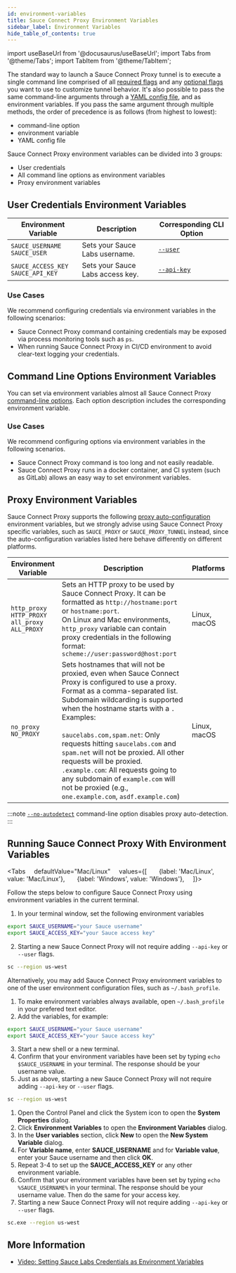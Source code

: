 ```yaml
---
id: environment-variables
title: Sauce Connect Proxy Environment Variables
sidebar_label: Environment Variables
hide_table_of_contents: true
---
```


import useBaseUrl from '@docusaurus/useBaseUrl';
import Tabs from '@theme/Tabs';
import TabItem from '@theme/TabItem';

The standard way to launch a Sauce Connect Proxy tunnel is to execute a single command line comprised of all [required flags](/dev/cli/sauce-connect-proxy/#main) and any [optional flags](/dev/cli/sauce-connect-proxy/) you want to use to customize tunnel behavior.
It's also possible to pass the same command-line arguments through a [YAML config file](/secure-connections/sauce-connect/setup-configuration/yaml-config/), and as environment variables.
If you pass the same argument through multiple methods, the order of precedence is as follows (from highest to lowest):

- command-line option
- environment variable
- YAML config file

Sauce Connect Proxy environment variables can be divided into 3 groups:

- User credentials
- All command line options as environment variables
- Proxy environment variables

## User Credentials Environment Variables

| Environment Variable                   | Description                      | Corresponding CLI Option                               |
| -------------------------------------- | -------------------------------- | ------------------------------------------------------ |
| `SAUCE_USERNAME`<br/>`SAUCE_USER`      | Sets your Sauce Labs username.   | [`--user`](/dev/cli/sauce-connect-proxy/#--user)       |
| `SAUCE_ACCESS_KEY`<br/>`SAUCE_API_KEY` | Sets your Sauce Labs access key. | [`--api-key`](/dev/cli/sauce-connect-proxy/#--api-key) |

### Use Cases

We recommend configuring credentials via environment variables in the following scenarios:

- Sauce Connect Proxy command containing credentials may be exposed via process monitoring tools such as `ps`.
- When running Sauce Connect Proxy in CI/CD environment to avoid clear-text logging your credentials.

## Command Line Options Environment Variables

You can set via environment variables almost all Sauce Connect Proxy [command-line options](/dev/cli/sauce-connect-proxy).
Each option description includes the corresponding environment variable.

### Use Cases

We recommend configuring options via environment variables in the following scenarios.

- Sauce Connect Proxy command is too long and not easily readable.
- Sauce Connect Proxy runs in a docker container, and CI system (such as GitLab) allows an easy way to set environment variables.

## Proxy Environment Variables

Sauce Connect Proxy supports the following [proxy auto-configuration](/secure-connections/sauce-connect/setup-configuration/additional-proxies/#proxy-auto-configuration-automatic) environment variables, but we strongly advise using Sauce Connect Proxy specific variables, such as `SAUCE_PROXY` or `SAUCE_PROXY_TUNNEL` instead, since the auto-configuration variables listed here behave differently on different platforms.

| Environment Variable                                          | Description                                                                                                                                                                                                                                                                                                                                                                                                                                                                                                         | Platforms    |
| ------------------------------------------------------------- | ------------------------------------------------------------------------------------------------------------------------------------------------------------------------------------------------------------------------------------------------------------------------------------------------------------------------------------------------------------------------------------------------------------------------------------------------------------------------------------------------------------------- | ------------ |
| `http_proxy`<br/>`HTTP_PROXY`<br/>`all_proxy`<br/>`ALL_PROXY` | Sets an HTTP proxy to be used by Sauce Connect Proxy. It can be formatted as `http://hostname:port` or `hostname:port`.<br/>On Linux and Mac environments, `http_proxy` variable can contain proxy credentials in the following format: `scheme://user:password@host:port`                                                                                                                                                                                                                                          | Linux, macOS |
| `no_proxy`<br/>`NO_PROXY`                                     | Sets hostnames that will not be proxied, even when Sauce Connect Proxy is configured to use a proxy. Format as a comma-separated list. Subdomain wildcarding is supported when the hostname starts with a `.` Examples:<br/><br/>`saucelabs.com,spam.net`: Only requests hitting `saucelabs.com` and `spam.net` will not be proxied. All other requests will be proxied.<br/>`.example.com`: All requests going to any subdomain of `example.com` will not be proxied (e.g., `one.example.com`, `asdf.example.com`) | Linux, macOS |

:::note
[`--no-autodetect`](/dev/cli/sauce-connect-proxy/#--no-autodetect) command-line option disables proxy auto-detection.
:::

## Running Sauce Connect Proxy With Environment Variables

<Tabs
    defaultValue="Mac/Linux"
    values={[
      {label: 'Mac/Linux', value: 'Mac/Linux'},
      {label: 'Windows', value: 'Windows'},
    ]}>

<TabItem value="Mac/Linux">

Follow the steps below to configure Sauce Connect Proxy using environment variables in the current terminal.

1. In your terminal window, set the following environment variables

```bash
export SAUCE_USERNAME="your Sauce username"
export SAUCE_ACCESS_KEY="your Sauce access key"
```

2. Starting a new Sauce Connect Proxy will not require adding `--api-key` or `--user` flags.

```bash
sc --region us-west
```

Alternatively, you may add Sauce Connect Proxy environment variables to one of the user environment configuration files, such as `~/.bash_profile`.

1. To make environment variables always available, open `~/.bash_profile` in your prefered text editor.
2. Add the variables, for example:

```bash
export SAUCE_USERNAME="your Sauce username"
export SAUCE_ACCESS_KEY="your Sauce access key"
```

3. Start a new shell or a new terminal.
4. Confirm that your environment variables have been set by typing `echo $SAUCE_USERNAME` in your terminal. The response should be your username value.
5. Just as above, starting a new Sauce Connect Proxy will not require adding `--api-key` or `--user` flags.

```bash
sc --region us-west
```

</TabItem>
<TabItem value="Windows">

1. Open the Control Panel and click the System icon to open the **System Properties** dialog.
2. Click **Environment Variables** to open the **Environment Variables** dialog.
3. In the **User variables** section, click **New** to open the **New System Variable** dialog.
4. For **Variable name**, enter **SAUCE_USERNAME** and for **Variable value**, enter your Sauce username and then click **OK**.
5. Repeat 3-4 to set up the **SAUCE_ACCESS_KEY** or any other environment variable.
6. Confirm that your environment variables have been set by typing `echo %SAUCE_USERNAME%` in your terminal. The response should be your username value. Then do the same for your access key.
7. Starting a new Sauce Connect Proxy will not require adding `--api-key` or `--user` flags.

```bash
sc.exe --region us-west
```

</TabItem>
</Tabs>

## More Information

- [Video: Setting Sauce Labs Credentials as Environment Variables](https://www.youtube.com/watch?v=3K1Eu0eTha8)
